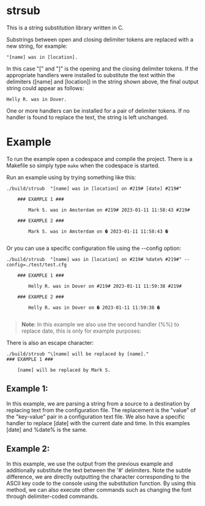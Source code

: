 # strsub
This is a string substitution library written in C.

Substrings between open and closing delimiter tokens are replaced with a new string, for example:
```
"[name] was in [location].
```

In this case "[" and "]" is the opening and the closing delimiter tokens. If the appropriate handlers were installed to substitute the text within the delimiters ([name] and [location]) in the string shown above, the final output string could appear as follows:
```
Helly R. was in Dover.
```
One or more handlers can be installed for a pair of delimiter tokens. If no handler is found to replace the text, the string is left unchanged.

# Example

To run the example open a codespace and compile the project. There is a Makefile so simply type ``` make ``` when the codespace is started.

Run an example using by trying something like this:

```
./build/strsub  "[name] was in [location] on #219# [date] #219#"

	### EXAMPLE 1 ###
	
	    Mark S. was in Amsterdam on #219# 2023-01-11 11:58:43 #219#
	
	### EXAMPLE 2 ###
	
	    Mark S. was in Amsterdam on � 2023-01-11 11:58:43 �
	
```

Or you can use a specific configuration file using the --config option:
```
./build/strsub  "[name] was in [location] on #219# %date% #219#" --config=./test/test.cfg

	### EXAMPLE 1 ###
	
	    Helly R. was in Dover on #219# 2023-01-11 11:59:38 #219#
	
	### EXAMPLE 2 ###
	
	    Helly R. was in Dover on � 2023-01-11 11:59:38 �
	
```

> **Note**: In this example we also use the second handler (%%) to replace date, this is only for example purposes:

There is also an escape character:
```
./build/strsub "\[name] will be replaced by [name]."
### EXAMPLE 1 ###

    [name] will be replaced by Mark S.
```

## Example 1:

In this example, we are parsing a string from a source to a destination by replacing text from the configuration file. The replacement is the "value" of the "key-value" pair in a configuration text file. We also have a specific handler to replace [date] with the current date and time. In this examples [date] and %date% is the same.

## Example 2:

In this example, we use the output from the previous example and additionally substitute the text between the '#' delimiters. Note the subtle difference, we are directly outputting the character corresponding to the ASCII key code to the console using the substitution function. By using this method, we can also execute other commands such as changing the font through delimiter-coded commands.


